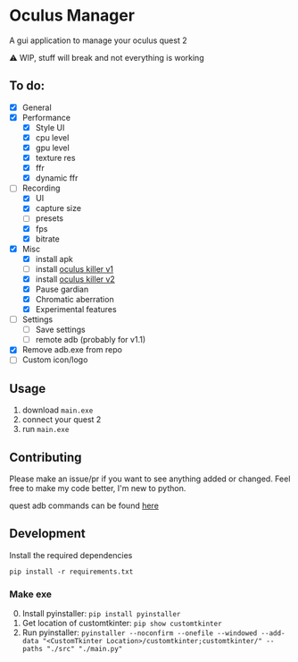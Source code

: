 # Oculus Manager
A gui application to manage your oculus quest 2

⚠️ WIP, stuff will break and not everything is working

## To do:
- [x] General
- [x] Performance
    - [x] Style UI
    - [x] cpu level
    - [x] gpu level
    - [x] texture res
    - [x] ffr
    - [x] dynamic ffr
- [ ] Recording
    - [x] UI
    - [x] capture size
    - [ ] presets
    - [x] fps
    - [x] bitrate
- [x] Misc
    - [x] install apk
    - [ ] install [oculus killer v1](https://github.com/LibreQuest/OculusKiller)
    - [x] install [oculus killer v2](https://github.com/LibreQuest/OculusKiller)
    - [x] Pause gardian
    - [x] Chromatic aberration
    - [x] Experimental features
- [ ] Settings
    - [ ] Save settings
    - [ ] remote adb (probably for v1.1)
- [x] Remove adb.exe from repo
- [ ] Custom icon/logo

## Usage
1. download `main.exe`
2. connect your quest 2
3. run `main.exe`

## Contributing
Please make an issue/pr if you want to see anything added or changed. Feel free to make my code better, I'm new to python.

quest adb commands can be found [here](https://smartglasseshub.com/quest-2-adb-commands/)

## Development
Install the required dependencies

`pip install -r requirements.txt`

### Make exe
0. Install pyinstaller:
`pip install pyinstaller`
1. Get location of customtkinter:
`pip show customtkinter`
2. Run pyinstaller:
`pyinstaller --noconfirm --onefile --windowed --add-data "<CustomTkinter Location>/customtkinter;customtkinter/" --paths "./src" "./main.py"`